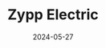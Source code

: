 ---  
layout: startup_page  
title: "Zypp Electric"  
id: "zypp.app"  
permalink: "/zyppelectriczypp.app05272024/"  
website: "https://www.zypp.app/"  
funding_round: "Series C1"  
funding_amount: "$15M"  
investors: "ENEOS, 9unicorns, IAN fund, venture catalysts, WFC"  
about: "Zypp Electric is a tech-enabled EV-as-a-service platform that provides last-mile delivery services using electric vehicles. The company aims to revolutionize last-mile delivery with sustainable solutions and plans to expand its fleet and services significantly across India. Zypp Electric partners with major companies for its delivery services."  
markets: "EV-as-a-Service, Last-Mile Delivery, Transportation, Logistics, Supply Chain and Storage, CleanTech, Mobility Tech, Micro-Mobility, Mobile, Application Software"  
hq: "Gurugram, Haryana, India"  
founded_year: "2017"  
linkedin: "https://www.linkedin.com/company/zyppelectric"  
twitter: "https://twitter.com/zyppelectric"  
instagram: ""  
facebook: "https://www.facebook.com/ZyppElectric"  
crunchbase: ""  
pitchbook: "https://pitchbook.com/profiles/company/222822-37"  

date_display: "27-May-2024"  
date: "2024-05-27"

# SEO Optimization  
meta_title: "Zypp Electric - Series C1 Funding ($15M)"  
meta_description: "Zypp Electric, Zypp Electric is a tech-enabled EV-as-a-service platform that provides last-mile delivery services using electric vehicles. The company aims to revolu..."  
meta_keywords: "Zypp Electric, EV-as-a-Service, Last-Mile Delivery, Transportation, Logistics, Supply Chain and Storage, CleanTech, Mobility Tech, Micro-Mobility, Mobile, Application Software, Series C1 funding"  
canonical_url: "https://startup.projectstartups.com/zyppelectriczypp.app05272024/"  
---
